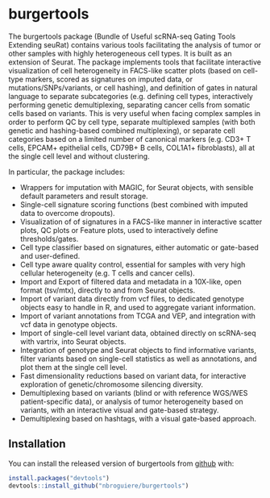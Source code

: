 
# burgertools

The burgertools package (Bundle of Useful scRNA-seq Gating Tools Extending seuRat) contains various tools facilitating the analysis of tumor or other samples with highly heterogeneous cell types. It is built as an extension of Seurat. The package implements tools that facilitate interactive visualization of cell heterogeneity in FACS-like scatter plots (based on cell-type markers, scored as signatures on imputed data, or mutations/SNPs/variants, or cell hashing), and definition of gates in natural language to separate subcategories (e.g. defining cell types, interactively performing genetic demultiplexing, separating cancer cells from somatic cells based on variants. This is very useful when facing complex samples in order to perform QC by cell type, separate multiplexed samples (with both genetic and hashing-based combined multiplexing), or separate cell categories based on a limited number of canonical markers (e.g. CD3+ T cells, EPCAM+ epithelial cells, CD79B+ B cells, COL1A1+ fibroblasts), all at the single cell level and without clustering. 

In particular, the package includes:
- Wrappers for imputation with MAGIC, for Seurat objects, with sensible default parameters and result storage.
- Single-cell signature scoring functions (best combined with imputed data to overcome dropouts).
- Visualization of of signatures in a FACS-like manner in interactive scatter plots, QC plots or Feature plots, used to interactively define thresholds/gates. 
- Cell type classifier based on signatures, either automatic or gate-based and user-defined.
- Cell type aware quality control, essential for samples with very high cellular heterogeneity (e.g. T cells and cancer cells).
- Import and Export of filtered data and metadata in a 10X-like, open format (tsv/mtx), directly to and from Seurat objects. 
- Import of variant data directly from vcf files, to dedicated genotype objects easy to handle in R, and used to aggregate variant information.
- Import of variant annotations from TCGA and VEP, and integration with vcf data in genotype objects.
- Import of single-cell level variant data, obtained directly on scRNA-seq with vartrix, into Seurat objects. 
- Integration of genotype and Seurat objects to find informative variants, filter variants based on single-cell statistics as well as annotations, and plot them at the single cell level. 
- Fast dimensionality reductions based on variant data, for interactive exploration of genetic/chromosome silencing diversity. 
- Demultiplexing based on variants (blind or with reference WGS/WES patient-specific data), or analysis of tumor heterogeneity based on variants, with an interactive visual and gate-based strategy. 
- Demultiplexing based on hashtags, with a visual gate-based approach. 

## Installation

You can install the released version of burgertools from [github](https://github.com/nbroguiere/) with:

``` r
install.packages("devtools")
devtools::install_github("nbroguiere/burgertools")
```
